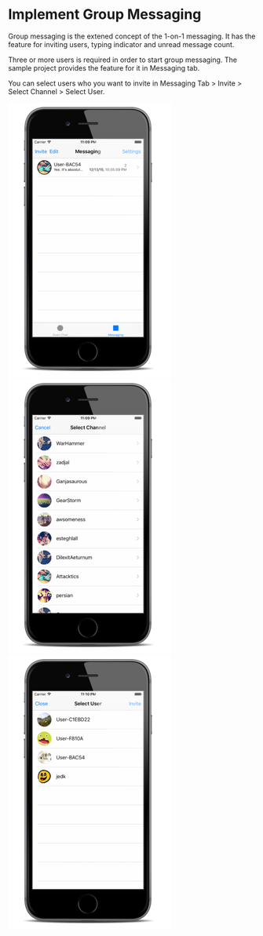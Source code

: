 # Implement Group Messaging

Group messaging is the extened concept of the 1-on-1 messaging. It has the feature for inviting users, typing indicator and unread message count.


Three or more users is required in order to start group messaging. The sample project provides the feature for it in Messaging tab.

You can select users who you want to invite in Messaging Tab > Invite > Select Channel > Select User. 

![Messaging Tab](img/010_Screenshot.png) ![Select Channel](img/011_Screenshot.png) ![Select User](img/012_Screenshot.png)

